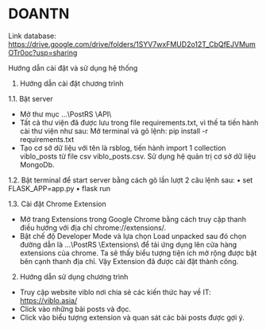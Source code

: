 # DOANTN
Link database: https://drive.google.com/drive/folders/1SYV7wxFMUD2o12T_CbQfEJVMumOTr0oc?usp=sharing

Hướng dẫn cài đặt và sử dụng hệ thống

1.	Hướng dẫn cài đặt chương trình

1.1.	Bật server
-	Mở thư mục …\PostRS \API\
-	Tất cả thư viện đã được lưu trong file requirements.txt, vì thế ta tiến hành cài thư viện như sau:
   Mở terminal và gõ lệnh: pip install -r requirements.txt
-	Tạo cơ sở dữ liệu với tên là rsblog, tiến hành import 1 collection viblo_posts từ file csv viblo_posts.csv. Sử dụng hệ quản trị cơ sở dữ liệu MongoDb.

1.2.	Bật terminal để start server bằng cách gõ lần lượt 2 câu lệnh sau:
•	set FLASK_APP=app.py
•	flask run

1.3.	Cài đặt Chrome Extension
-	Mở trang Extensions trong Google Chrome bằng cách truy cập thanh điều hướng với địa chỉ chrome://extensions/.
-	Bật chế độ Developer Mode và lựa chọn Load unpacked sau đó chọn đường dẫn là …\PostRS \Extensions\ để tải ứng dụng lên cửa hàng extensions của chrome. Ta sẽ thấy biểu tượng tiện ích mở rộng được bật bên cạnh thanh địa chỉ. Vậy Extension đã được cài đặt thành công.

2.	Hướng dẫn sử dụng chương trình
-	Truy cập website viblo nơi chia sẻ các kiến thức hay về IT:   https://viblo.asia/
-	Click vào những bài posts và đọc.
-	Click vào biểu tượng extension và quan sát các bài posts được gợi ý.

